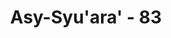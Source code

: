 ---
title: "Asy-Syu'ara' - 83"
no: 83
arabic_no: ٨٣
ayah: رَبِّ هَبْ لِيْ حُكْمًا وَّاَلْحِقْنِيْ بِالصّٰلِحِيْنَ ۙ
translation: "Ibrahim berdoa), “Ya Tuhanku, berikanlah kepadaku ilmu dan masukkanlah aku ke dalam golongan orang-orang yang saleh,"
tafsir: "Ibrahim bermohon agar dianugerahi hikmah. Hikmah berarti ilmu pengetahuan yang diamalkan dengan baik. Dalam hubungannya dengan kepribadian orang yang saleh, hikmah diartikan sebagai petunjuk Tuhan dalam beramal, dengan taufik Allah ia terlepas dari segala perbuatan dosa besar maupun dosa kecil. Sementara itu ahli tafsir yang lain ada yang mengartikan hikmah dengan perlakuan yang adil terhadap sesama manusia dalam memutuskan suatu perkara. Dalam kaitannya dengan doa Ibrahim ini, hikmah ditafsirkan sebagai pengetahuan tentang sifat-sifat ketuhanan dan ilmu pengetahuan tentang kebenaran yang akan diamalkan dalam kehidupan sehari-hari. Selain itu, beliau berdoa pula agar dimasukkan ke dalam lingkungan orang-orang yang baik-baik, dan pada golongan yang senantiasa bertawakal kepada-Nya. Permohonan tersebut dikabulkan oleh Allah, sebagaimana disebutkan dalam ayat lain:\n\nDan sesungguhnya di akhirat dia termasuk orang-orang saleh. (al-Baqarah/2: 130)\n\nDiriwayatkan dalam sebuah hadis, Rasulullah berdoa seperti doa Nabi Ibrahim, yakni:\n\n\"Ya Allah, matikanlah kami dalam keadaan muslim, hidupkanlah kami dalam keadaan muslim, dan masukkanlah kami ke dalam golongan orang-orang saleh, bukan golongan orang-orang yang hina dan tertimpa musibah (fitrah).\" (Riwayat Ahmad dari Rifa'ah bin Rafi')"
---